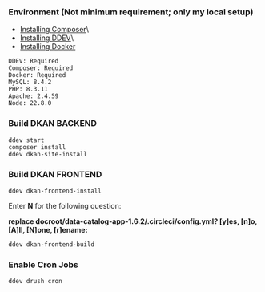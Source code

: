 ### Environment (Not minimum requirement; only my local setup)
- [Installing Composer](https://getcomposer.org/doc/00-intro.md#installation-linux-unix-osx)\
- [Installing DDEV](https://ddev.readthedocs.io/en/latest/users/install/ddev-installation/)\
- [Installing Docker](https://ddev.readthedocs.io/en/latest/users/install/docker-installation/)
```
DDEV: Required
Composer: Required
Docker: Required
MySQL: 8.4.2
PHP: 8.3.11
Apache: 2.4.59
Node: 22.8.0
```

### Build DKAN BACKEND

```
ddev start
composer install
ddev dkan-site-install
```

### Build DKAN FRONTEND
```
ddev dkan-frontend-install
```
Enter **N** for the following question:

**replace docroot/data-catalog-app-1.6.2/.circleci/config.yml? [y]es, [n]o, [A]ll, [N]one, [r]ename:**
```
ddev dkan-frontend-build
```

### Enable Cron Jobs
```
ddev drush cron
```